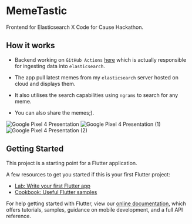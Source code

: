 # MemeTastic

Frontend for Elasticsearch X Code for Cause Hackathon.

## How it works

- Backend working on `GitHub Actions` [here](https://github.com/Saransh-cpp/MemeTastic-backend) which is actually responsible for ingesting data into `elasticsearch`.

- The app pull latest memes from my `elasticsearch` server hosted on cloud and displays them.

- It also utilises the search capabilities using `ngrams` to search for any meme.
 
- You can also share the memes;).

![Google Pixel 4 Presentation](https://user-images.githubusercontent.com/74055102/119472328-c76ca780-bd67-11eb-81a3-7a38665c2920.png)
![Google Pixel 4 Presentation (1)](https://user-images.githubusercontent.com/74055102/119472348-ca679800-bd67-11eb-8ecb-25e8bc02020a.png)
![Google Pixel 4 Presentation (2)](https://user-images.githubusercontent.com/74055102/119472411-d94e4a80-bd67-11eb-9a2a-b4c8ccdf632b.png)

## Getting Started

This project is a starting point for a Flutter application.

A few resources to get you started if this is your first Flutter project:

- [Lab: Write your first Flutter app](https://flutter.dev/docs/get-started/codelab)
- [Cookbook: Useful Flutter samples](https://flutter.dev/docs/cookbook)

For help getting started with Flutter, view our
[online documentation](https://flutter.dev/docs), which offers tutorials,
samples, guidance on mobile development, and a full API reference.
